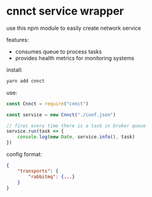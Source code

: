 # cnnct service wrapper

use this npm module to easily create network service

features:
- consumes queue to process tasks
- provides health metrics for monitoring systems

install:

```bash
yarn add cnnct
```

use:

```javascript
const Cnnct = require("cnnct")

const service = new Cnnct("./conf.json")

// fires every time there is a task in broker queue
service.run(task => {
    console.log(new Date, service.info(), task)
})
```

config format:

```json
{
    "transports": {
        "rabbitmq": {...}
    }
}
```
